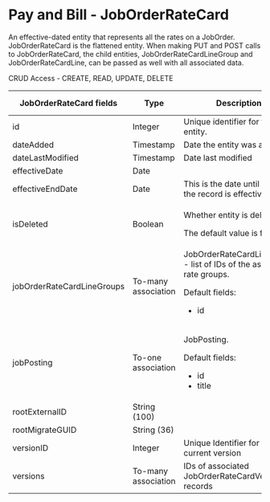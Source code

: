 # Pay and Bill - JobOrderRateCard

An effective-dated entity that represents all the rates on a JobOrder. 
JobOrderRateCard is the flattened entity. When making PUT and POST calls 
to JobOrderRateCard, the child entities, JobOrderRateCardLineGroup and JobOrderRateCardLine, 
can be passed as well with all associated data.

CRUD Access - CREATE, READ, UPDATE, DELETE

<table>
    <colgroup>
        <col width="20%" />
        <col width="20%" />
        <col width="20%" />
        <col width="20%" />
        <col width="20%" />
    </colgroup>
    <thead>
        <tr class="header">
            <th>JobOrderRateCard fields</th>
            <th>Type</th>
            <th>Description</th>
            <th>Not null</th>
            <th>Read-only</th>
        </tr>
    </thead>
    <tbody>
        <tr class="even">
            <td>id</td>
            <td>Integer</td>
            <td>Unique identifier for this entity.</td>
            <td>X</td>
            <td>X</td>
        </tr>
        <tr class="odd">
            <td>dateAdded</td>
            <td>Timestamp</td>
            <td>Date the entity was added.</td>
            <td>X</td>
            <td>X</td>
        </tr>
        <tr class="even">
            <td>dateLastModified</td>
            <td>Timestamp</td>
            <td>Date last modified</td>
            <td></td>
            <td></td>
        </tr>
        <tr class="odd">
            <td>effectiveDate</td>
            <td>Date</td>
            <td></td>
            <td>X</td>
            <td></td>
        </tr>
        <tr class="even">
            <td>effectiveEndDate</td>
            <td>Date</td>
            <td>This is the date until when the record is effective</td>
            <td></td>
            <td>X</td>
        </tr>
        <tr class="odd">
            <td>isDeleted</td>
            <td>Boolean</td>
            <td><p><span>Whether entity is deleted.</span></p>
<p><span> <span>The default value is false.</span> </span></p></td>
            <td>X</td>
            <td></td>
        </tr>
        <tr class="even">
            <td>jobOrderRateCardLineGroups</td>
            <td>To-many association</td>
            <td>JobOrderRateCardLineGroup - list of IDs of the associated rate groups.
                <p>Default fields:</p>
                <ul>
                    <li>id</li>
                </ul></td>
            <td></td>
            <td>X</td>
        </tr>
        <tr class="odd">
            <td>jobPosting</td>
            <td>To-one association</td>
            <td><p>JobPosting.</p>
                <p>Default fields:</p>
                <ul>
                    <li>id</li>
                    <li>title</li>
                </ul></td>
            <td>X</td>
            <td>X</td>
        </tr>
        <tr class="even">
            <td>rootExternalID</td>
            <td>String (100)</td>
            <td></td>
            <td></td>
            <td></td>
        </tr>
        <tr class="odd">
            <td>rootMigrateGUID</td>
            <td>String (36)</td>
            <td></td>
            <td></td>
            <td></td>
        </tr>
        <tr class="even">
            <td>versionID</td>
            <td>Integer</td>
            <td>Unique Identifier for the current version</td>
            <td>X</td>
            <td>X</td>
        </tr>
        <tr class="odd">
            <td>versions</td>
            <td>To-many association</td>
            <td>IDs of associated JobOrderRateCardVersion records</td>
            <td></td>
            <td>X</td>
        </tr>
    </tbody>
</table>








